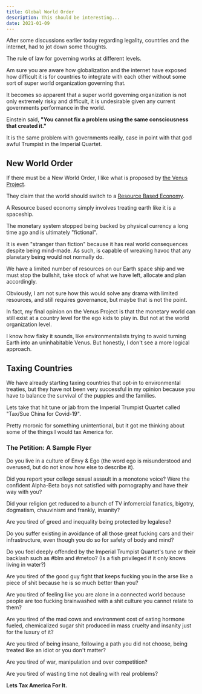```yaml
---
title: Global World Order
description: This should be interesting...
date: 2021-01-09
---
```


After some discussions earlier today regarding legality, countries and the internet, had to jot down some thoughts.

The rule of law for governing works at different levels.

Am sure you are aware how globalization and the internet have exposed how difficult it is for countries to integrate with each other without some sort of super world organization governing that.

It becomes so apparent that a super world governing organization is not only extremely risky and difficult, it is undesirable given any current governments performance in the world.

Einstein said, **"You cannot fix a problem using the same consciousness that created it."**

It is the same problem with governments really, case in point with that god awful Trumpist in the Imperial Quartet.

## New World Order

If there must be a New World Order, I like what is proposed by [the Venus Project](https://www.thevenusproject.com/). 

They claim that the world should switch to a [Resource Based Economy](https://www.thevenusproject.com/resource-based-economy/).

A Resource based economy simply involves treating earth like it is a spaceship.

The monetary system stopped being backed by physical currency a long time ago and is ultimately "fictional".

It is even "stranger than fiction" because it has real world consequences despite being mind-made.  As such, is capable of wreaking havoc that any planetary being would not normally do.

We have a limited number of resources on our Earth space ship and we must stop the bullshit, take stock of what we have left, allocate and plan accordingly. 

Obviously, I am not sure how this would solve any drama with limited resources, and still requires governance, but maybe that is not the point.

In fact, my final opinion on the Venus Project is that the monetary world can still exist at a country level for the ego kids to play in.  But not at the world organization level.

I know how flaky it sounds, like environmentalists trying to avoid turning Earth into an uninhabitable Venus.  But honestly, I don't see a more logical approach.

## Taxing Countries

We have already starting taxing countries that opt-in to environmental treaties, but they have not been very successful in my opinion because you have to balance the survival of the puppies and the families.

Lets take that hit tune or jab from the Imperial Trumpist Quartet called "Tax/Sue China for Covid-19".

Pretty moronic for something unintentional, but it got me thinking about some of the things I would tax America for.

### The Petition: A Sample Flyer

Do you live in a culture of Envy & Ego (the word ego is misunderstood and overused, but do not know how else to describe it).

Did you report your college sexual assault in a monotone voice?  Were the confident Alpha-Beta boys not satisfied with pornography and have their way with you?

Did your religion get reduced to a bunch of TV infomercial fanatics, bigotry, dogmatism, chauvinism and frankly, insanity?

Are you tired of greed and inequality being protected by legalese?

Do you suffer existing in avoidance of all those great fucking cars and their infrastructure, even though you do so for safety of body and mind?

Do you feel deeply offended by the Imperial Trumpist Quartet's tune or their backlash such as #blm and #metoo?  (Is a fish privileged if it only knows living in water?)

Are you tired of the good guy fight that keeps fucking you in the arse like a piece of shit because he is so much better than you?

Are you tired of feeling like you are alone in a connected world because people are too fucking brainwashed with a shit culture you cannot relate to them?

Are you tired of the mad cows and environment cost of eating hormone fueled, chemicalized sugar shit produced in mass cruelty and insanity just for the luxury of it?

Are you tired of being insane, following a path you did not choose, being treated like an idiot or you don't matter?

Are you tired of war, manipulation and over competition?

Are you tired of wasting time not dealing with real problems?

**Lets Tax America For It.**